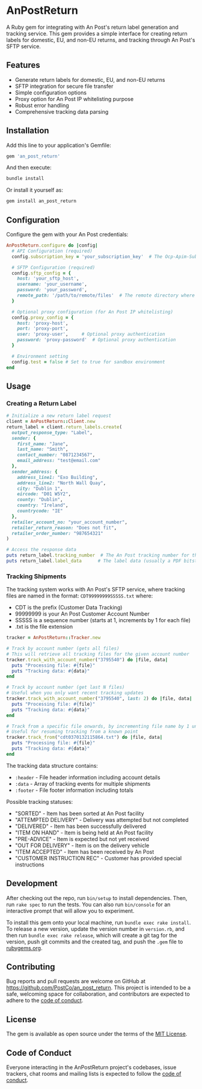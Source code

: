 # AnPostReturn

A Ruby gem for integrating with An Post's return label generation and tracking service. This gem provides a simple interface for creating return labels for domestic, EU, and non-EU returns, and tracking through An Post's SFTP service.

## Features

- Generate return labels for domestic, EU, and non-EU returns
- SFTP integration for secure file transfer
- Simple configuration options
- Proxy option for An Post IP whitelisting purpose
- Robust error handling
- Comprehensive tracking data parsing

## Installation

Add this line to your application's Gemfile:

```ruby
gem 'an_post_return'
```

And then execute:

```bash
bundle install
```

Or install it yourself as:

```bash
gem install an_post_return
```

## Configuration

Configure the gem with your An Post credentials:

```ruby
AnPostReturn.configure do |config|
  # API Configuration (required)
  config.subscription_key = 'your_subscription_key'  # The Ocp-Apim-Subscription-Key for authentication

  # SFTP Configuration (required)
  config.sftp_config = {
    host: 'your_sftp_host',
    username: 'your_username',
    password: 'your_password',
    remote_path: '/path/to/remote/files'  # The remote directory where An Post places tracking files
  }

  # Optional proxy configuration (for An Post IP whitelisting)
  config.proxy_config = {
    host: 'proxy-host',
    port: 'proxy-port',
    user: 'proxy-user',     # Optional proxy authentication
    password: 'proxy-password'  # Optional proxy authentication
  }

  # Environment setting
  config.test = false # Set to true for sandbox environment
end
```

## Usage

### Creating a Return Label

```ruby
# Initialize a new return label request
client = AnPostReturn::Client.new
return_label = client.return_labels.create(
  output_response_type: "Label",
  sender: {
    first_name: "Jane",
    last_name: "Smith",
    contact_number: "0871234567",
    email_address: "test@email.com"
  },
  sender_address: {
    address_line1: "Exo Building",
    address_line2: "North Wall Quay",
    city: "Dublin 1",
    eircode: "D01 W5Y2",
    county: "Dublin",
    country: "Ireland",
    countrycode: "IE"
  },
  retailer_account_no: "your_account_number",
  retailer_return_reason: "Does not fit",
  retailer_order_number: "987654321"
)

# Access the response data
puts return_label.tracking_number  # The An Post tracking number for this shipment
puts return_label.label_data      # The label data (usually a PDF bitstream)
```

### Tracking Shipments

The tracking system works with An Post's SFTP service, where tracking files are named in the format:
`CDT99999999SSSSS.txt` where:

- CDT is the prefix (Customer Data Tracking)
- 99999999 is your An Post Customer Account Number
- SSSSS is a sequence number (starts at 1, increments by 1 for each file)
- .txt is the file extension

```ruby
tracker = AnPostReturn::Tracker.new

# Track by account number (gets all files)
# This will retrieve all tracking files for the given account number
tracker.track_with_account_number("3795540") do |file, data|
  puts "Processing file: #{file}"
  puts "Tracking data: #{data}"
end

# Track by account number (get last N files)
# Useful when you only want recent tracking updates
tracker.track_with_account_number("3795540", last: 2) do |file, data|
  puts "Processing file: #{file}"
  puts "Tracking data: #{data}"
end

# Track from a specific file onwards, by incrementing file name by 1 until no file is found
# Useful for resuming tracking from a known point
tracker.track_from("cdt0370132115864.txt") do |file, data|
  puts "Processing file: #{file}"
  puts "Tracking data: #{data}"
end
```

The tracking data structure contains:

- `:header` - File header information including account details
- `:data` - Array of tracking events for multiple shipments
- `:footer` - File footer information including totals

Possible tracking statuses:

- "SORTED" - Item has been sorted at An Post facility
- "ATTEMPTED DELIVERY" - Delivery was attempted but not completed
- "DELIVERED" - Item has been successfully delivered
- "ITEM ON HAND" - Item is being held at An Post facility
- "PRE-ADVICE" - Item is expected but not yet received
- "OUT FOR DELIVERY" - Item is on the delivery vehicle
- "ITEM ACCEPTED" - Item has been received by An Post
- "CUSTOMER INSTRUCTION REC" - Customer has provided special instructions

## Development

After checking out the repo, run `bin/setup` to install dependencies. Then, run `rake spec` to run the tests. You can also run `bin/console` for an interactive prompt that will allow you to experiment.

To install this gem onto your local machine, run `bundle exec rake install`. To release a new version, update the version number in `version.rb`, and then run `bundle exec rake release`, which will create a git tag for the version, push git commits and the created tag, and push the `.gem` file to [rubygems.org](https://rubygems.org).

## Contributing

Bug reports and pull requests are welcome on GitHub at https://github.com/PostCo/an_post_return. This project is intended to be a safe, welcoming space for collaboration, and contributors are expected to adhere to the [code of conduct](https://github.com/PostCo/an_post_return/blob/main/CODE_OF_CONDUCT.md).

## License

The gem is available as open source under the terms of the [MIT License](https://opensource.org/licenses/MIT).

## Code of Conduct

Everyone interacting in the AnPostReturn project's codebases, issue trackers, chat rooms and mailing lists is expected to follow the [code of conduct](https://github.com/PostCo/an_post_return/blob/main/CODE_OF_CONDUCT.md).
